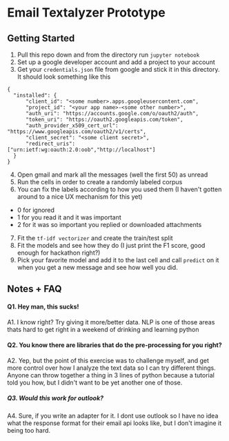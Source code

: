 # Email Textalyzer Prototype

## Getting Started
1. Pull this repo down and from the directory run `jupyter notebook`
2. Set up a google developer account and add a project to your account
3. Get your `credentials.json` file from google and stick it in this directory. It should look something like this
  ```
  {
    "installed": {
        "client_id": "<some number>.apps.googleusercontent.com",
        "project_id": "<your app name>-<some other number>",
        "auth_uri": "https://accounts.google.com/o/oauth2/auth",
        "token_uri": "https://oauth2.googleapis.com/token",
        "auth_provider_x509_cert_url": "https://www.googleapis.com/oauth2/v1/certs",
        "client_secret": "<some client secret>",
        "redirect_uris": ["urn:ietf:wg:oauth:2.0:oob","http://localhost"]
    }
  }
  ```
4. Open gmail and mark all the messages (well the first 50) as unread
5. Run the cells in order to create a randomly labeled corpus
6. You can fix the labels according to how you used them (I haven't gotten around to a nice UX mechanism for this yet) 
  * 0 for ignored 
  * 1 for you read it and it was important
  * 2 for it was so important you replied or downloaded attachments
7. Fit the `tf-idf vectorizer` and create the train/test split
8. Fit the models and see how they do (I just print the F1 score, good enough for hackathon right?)
9. Pick your favorite model and add it to the last cell and call `predict` on it when you get a new message and see how well you did.

## Notes + FAQ

#### Q1. Hey man, this sucks!

A1. I know right? Try giving it more/better data. NLP is one of those areas thats hard to get right in a weekend of drinking and learning python

#### Q2. You know there are libraries that do the pre-processing for you right?

A2. Yep, but the point of this exercise was to challenge myself, and get more control over how I analyze the text data so I can try different things. Anyone can throw together a thing in 3 lines of python because a tutorial told you how, but I didn't want to be yet another one of those.

##### Q3. Would this work for outlook?

A4. Sure, if you write an adapter for it. I dont use outlook so I have no idea what the response format for their email api looks like, but I don't imagine it being too hard.
